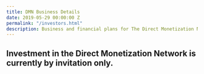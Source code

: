 ```yaml
---
title: DMN Business Details
date: 2019-05-29 00:00:00 Z
permalink: "/investors.html"
description: Business and financial plans for The Direct Monetization Network.
---
```


## Investment in the Direct Monetization Network is currently by invitation only.
